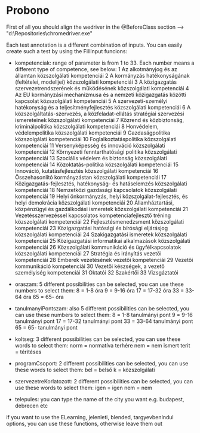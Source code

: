 # Probono

First of all you should align the wedriver in the @BeforeClass section --> "d:\\Repositories\\chromedriver.exe"

Each test annotation is a different combination of inputs. You can easily create such a test by using the FillInput funcions:

 - kompetenciak: range of parameter is from 1 to 33. Each number means a different type of competence, see below:
	1	Az alkotmányjog és az államtan közszolgálati kompetenciái
	2	A kormányzás hatékonyságának (feltételei, modelljei) közszolgálati kompetenciái
	3	A közigazgatás szervezetrendszerének és működésének közszolgálati kompetenciái
	4	Az EU kormányzási mechanizmusa és a nemzeti közigazgatás közötti kapcsolat közszolgálati kompetenciái
	5	A szervezeti-személyi hatékonyság és a teljesítményfejlesztés közszolgálati kompetenciái
	6	A közszolgáltatás-szervezés, a közfeladat-ellátás stratégiai szervezési ismereteinek közszolgálati kompetenciái
	7	Közrend és közbiztonság, kriminálpolitika közszolgálati kompetenciái
	8	Honvédelem, védelempolitika közszolgálati kompetenciái
	9	Gazdaságpolitika közszolgálati kompetenciái
	10	Foglalkoztatáspolitika közszolgálati kompetenciái
	11	Versenyképesség és innováció közszolgálati kompetenciái
	12	Környezeti fenntarthatósági politika közszolgálati kompetenciái
	13	Szociális védelem és biztonság közszolgálati kompetenciái
	14	Közoktatás-politika közszolgálati kompetenciái
	15	Innováció, kutatásfejlesztés közszolgálati kompetenciái
	16	Összehasonlító kormányzástan közszolgálati kompetenciái
	17	Közigazgatás-fejlesztés, hatékonyság- és hatáselemzés közszolgálati kompetenciái
	18	Nemzetközi gazdasági kapcsolatok közszolgálati kompetenciái
	19	Helyi önkormányzás, helyi közszolgálat-fejlesztés, és helyi demokrácia közszolgálati kompetenciái
	20	Államháztartási, közpénzügyi és gazdálkodási ismeretek közszolgálati kompetenciái
	21	Vezetésszervezéssel kapcsolatos kompetenciafejlesztő tréning közszolgálati kompetenciái
	22	Fejlesztésmenedzsment közszolgálati kompetenciái
	23	Közigazgatási hatósági és bírósági eljárásjog közszolgálati kompetenciái
	24	Szakigazgatási ismeretek közszolgálati kompetenciái
	25	Közigazgatási informatikai alkalmazások közszolgálati kompetenciái
	26	Közszolgálati kommunikáció és ügyfélkapcsolatok közszolgálati kompetenciái
	27	Stratégia és irányítás vezetői kompetenciái
	28	Emberek vezetésének vezetői kompetenciái
	29	Vezetői kommunikáció kompetenciái
	30	Vezetői készségek, a vezető személyiség kompetenciái
	31	Oktatói
	32	Szakértői
	33	Vizsgáztatói 

 - oraszam: 5 different possibilities can be selected, you can use these numbers to select them:
		8 = 1-8 óra
        9 = 9-16 óra
        17 = 17-32 óra
        33 = 33-64 óra
        65 = 65- óra 

 - tanulmanyiPontszam: also 5 different possibilities can be selected, you can use these numbers to select them:
		8 = 1-8 tanulmányi pont
        9 = 9-16 tanulmányi pont
        17 = 17-32 tanulmányi pont
        33 = 33-64 tanulmányi pont
        65 = 65- tanulmányi pont

 - koltseg: 3 different possibilities can be selected, you can use these words to select them:
		norm = normatíva terhére
        nem = nem ismert
        terit = térítéses

 - programCsoport: 2 different possibilities can be selected, you can use these words to select them:
		bel = belső
        k = közszolgálati

 - szervezetreKorlatozott: 2 different possibilities can be selected, you can use these words to select them:
		igen = igen
        nem = nem

 - telepules: you can type the name of the city you want e.g.  budapest,  debrecen etc

if you want to use the ELearning, jelenleti, blended, targyevbenIndul options, you can use these functions, otherwise leave them out
